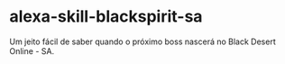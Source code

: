 # alexa-skill-blackspirit-sa
Um jeito fácil de saber quando o próximo boss nascerá no Black Desert Online - SA.

